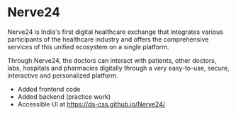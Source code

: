 # Nerve24

Nerve24 is India's first digital healthcare exchange that integrates various participants of the healthcare industry and offers the comprehensive services of this unified ecosystem on a single platform.

Through Nerve24, the doctors can interact with patients, other doctors, labs, hospitals and pharmacies digitally through a very easy-to-use, secure, interactive and personalized platform.

- Added frontend code
- Added backend (practice work)
- Accessible UI at https://ds-css.github.io/Nerve24/
